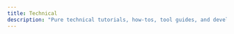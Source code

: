 ```yaml
---
title: Technical
description: "Pure technical tutorials, how-tos, tool guides, and development practices."
---
```

